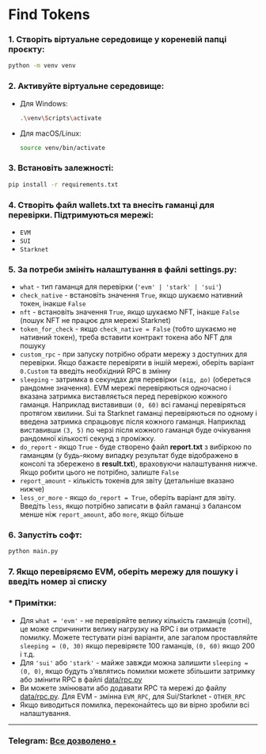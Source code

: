 #  Find Tokens

### 1. Створіть віртуальне середовище у кореневій папці проєкту:
   ```bash
   python -m venv venv
   ```

### 2. Активуйте віртуальне середовище:
   - Для Windows:
     ```bash
     .\venv\Scripts\activate
     ```
   - Для macOS/Linux:
     ```bash
     source venv/bin/activate
     ```

### 3. Встановіть залежності:
   ```bash
   pip install -r requirements.txt
   ```

### 4. Створіть файл wallets.txt та внесіть гаманці для перевірки. Підтримуються мережі:
   - `EVM`
   - `SUI`
   - `Starknet`


### 5. За потреби змініть налаштування в файлі **settings.py**:
   - `what` - тип гаманця для перевірки (`'evm' | 'stark' | 'sui'`)
   - `check_native` - встановіть значення `True`, якщо шукаємо нативний токен, інакше `False`
   - `nft` - встановіть значення `True`, якщо шукаємо NFT, інакше `False` (пошук NFT не працює для мережі Starknet)
   - `token_for_check` - якщо `check_native = False` (тобто шукаємо не нативний токен), треба вставити контракт токена або NFT для пошуку
   - `custom_rpc` - при запуску потрібно обрати мережу з доступних для перевірки. Якщо бажаєте перевіряти в іншій мережі, оберіть варіант `0.Custom` та введіть необхідний RPC в змінну
   - `sleeping` - затримка в секундах для перевірки `(від, до)` (обереться рандомне значення). EVM мережі перевіряються одночасно і вказана затримка виставляється перед перевіркою кожного гаманця. Наприклад виставивши `(0, 60)` всі гаманці перевіряться протягом хвилини. Sui та Starknet гаманці перевіряються по одному і введена затримка спрацьовує після кожного гаманця. Наприклад виставивши `(3, 5)` по черзі після кожного гаманця буде очікування рандомної кількості секунд з проміжку.
   - `do_report` - якщо `True` - буде створено файл **report.txt** з вибіркою по гаманцям (у будь-якому випадку результат буде відображено в консолі та збережено в **result.txt**), враховуючи налаштування нижче. Якщо робити цього не потрібно, залиште `False`
   - `report_amount` - кількість токенів для звіту (детальніше вказано нижче)
   - `less_or_more` - якщо `do_report = True`, оберіть варіант для звіту. Введіть `less`, якщо потрібно записати в файл гаманці з балансом менше ніж `report_amount`, або `more`, якщо більше


### 6. Запустіть софт:
   ```bash
   python main.py
   ```
### 7. Якщо перевіряємо EVM, оберіть мережу для пошуку і введіть номер зі списку

### * Примітки:
   - Для `what = 'evm'` - не перевіряйте велику кількість гаманців (сотні), це може спричинити велику нагрузку на RPC і ви отримаєте помилку. Можете тестувати різні варіанти, але загалом проставляйте `sleeping = (0, 30)` якщо перевіряєте 100 гаманців, `(0, 60)` якщо 200 і т.д.
   - Для `'sui'` або `'stark'` - майже завжди можна залишити `sleeping = (0, 0)`, якщо будуть зʼявлятись помилки можете збільшити затримку або змінити RPC в файлі [data/rpc.py](data%2Frpc.py)
   - Ви можете змінювати або додавати RPC та мережі до файлу [data/rpc.py](data%2Frpc.py). Для EVM - змінна `EVM_RPC`, для Sui/Starknet - `OTHER_RPC`
   - Якщо виводиться помилка, переконайтесь що ви вірно зробили всі налаштування.

---

### Telegram: [Все дозволено •](https://t.me/+oCfK6i7az5czNDU6)
